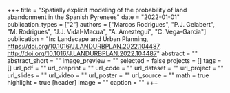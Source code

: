 +++
title = "Spatially explicit modeling of the probability of land abandonment in the Spanish Pyrenees"
date = "2022-01-01"
publication_types = ["2"]
authors = ["Marcos Rodrigues", "P.J. Gelabert", "M. Rodrigues", "J.J. Vidal-Macua", "A. Ameztegui", "C. Vega-Garcia"]
publication = "In: Landscape and Urban Planning, https://doi.org/10.1016/J.LANDURBPLAN.2022.104487, http://doi.org/10.1016/J.LANDURBPLAN.2022.104487"
abstract = ""
abstract_short = ""
image_preview = ""
selected = false
projects = []
tags = []
url_pdf = ""
url_preprint = ""
url_code = ""
url_dataset = ""
url_project = ""
url_slides = ""
url_video = ""
url_poster = ""
url_source = ""
math = true
highlight = true
[header]
image = ""
caption = ""
+++
